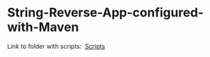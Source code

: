 # String-Reverse-App-configured-with-Maven


Link to folder with scripts:
  [Scripts]( https://github.com/Olchawa/String-Reverse-App-configured-with-Maven/blob/master/stringReverse/target/appassembler/bin/)
  
 
